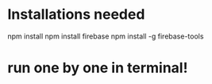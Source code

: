 # Installations needed
 npm install
 npm install firebase
 npm install -g firebase-tools

 # run one by one in terminal!